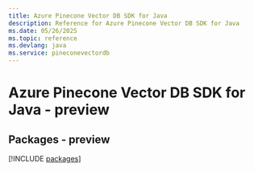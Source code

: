 ```yaml
---
title: Azure Pinecone Vector DB SDK for Java
description: Reference for Azure Pinecone Vector DB SDK for Java
ms.date: 05/26/2025
ms.topic: reference
ms.devlang: java
ms.service: pineconevectordb
---
```

# Azure Pinecone Vector DB SDK for Java - preview
## Packages - preview
[!INCLUDE [packages](pinecone-vector-db-index.md)]